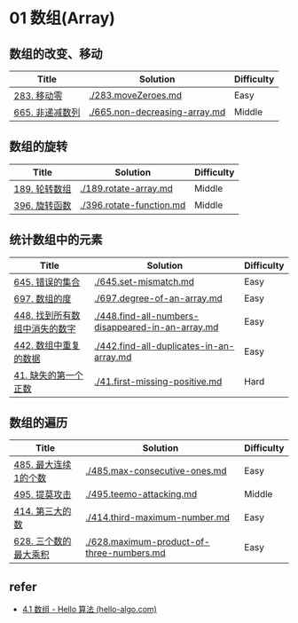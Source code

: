 # 01 数组(Array)

## 数组的改变、移动

| Title | Solution | Difficulty |
|-------|----------|------------|
|[283. 移动零](https://leetcode-cn.com/problems/move-zeroes/)|[./283.moveZeroes.md](./283.moveZeroes.md) |Easy|
|[665. 非递减数列](https://leetcode.cn/problems/non-decreasing-array/)|[./665.non-decreasing-array.md](./665.non-decreasing-array.md) |Middle|

## 数组的旋转

| Title | Solution | Difficulty |
|-------|----------|------------|
|[189. 轮转数组](https://leetcode.cn/problems/rotate-array/)|[./189.rotate-array.md](./189.rotate-array.md) |Middle|
|[396. 旋转函数](https://leetcode-cn.com/problems/rotate-function/)|[./396.rotate-function.md](./396.rotate-function.md) |Middle|

## 统计数组中的元素

| Title | Solution | Difficulty |
|-------|----------|------------|
| [645. 错误的集合](https://leetcode-cn.com/problems/set-mismatch/)|[./645.set-mismatch.md](./645.set-mismatch.md) |Easy|
| [697. 数组的度](https://leetcode-cn.com/problems/degree-of-an-array/)|[./697.degree-of-an-array.md](./697.degree-of-an-array.md) |Easy|
| [448. 找到所有数组中消失的数字](https://leetcode-cn.com/problems/find-all-numbers-disappeared-in-an-array/)|[./448.find-all-numbers-disappeared-in-an-array.md](./448.find-all-numbers-disappeared-in-an-array.md) |Easy|
| [442. 数组中重复的数据](https://leetcode-cn.com/problems/find-all-duplicates-in-an-array/)|[./442.find-all-duplicates-in-an-array.md](./442.find-all-duplicates-in-an-array.md) |Easy|
| [41. 缺失的第一个正数](https://leetcode-cn.com/problems/first-missing-positive/)|[./41.first-missing-positive.md](./41.first-missing-positive.md) |Hard|

## 数组的遍历

| Title | Solution | Difficulty |
|-------|----------|------------|
| [485. 最大连续1的个数](https://leetcode-cn.com/problems/max-consecutive-ones/)|[./485.max-consecutive-ones.md](./485.max-consecutive-ones.md) |Easy|
| [495. 提莫攻击](https://leetcode-cn.com/problems/teemo-attacking/)|[./495.teemo-attacking.md](./495.teemo-attacking.md) |Middle|
| [414. 第三大的数](https://leetcode-cn.com/problems/third-maximum-number/)|[./414.third-maximum-number.md](./414.third-maximum-number.md) |Easy|
| [628. 三个数的最大乘积](https://leetcode-cn.com/problems/maximum-product-of-three-numbers/)|[./628.maximum-product-of-three-numbers.md](./628.maximum-product-of-three-numbers.md) |Easy|

## refer

- [4.1  数组 - Hello 算法 (hello-algo.com)](https://www.hello-algo.com/chapter_array_and_linkedlist/array/#5)
